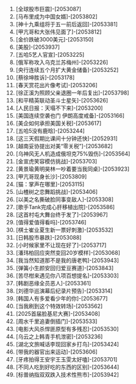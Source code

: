 
1. [全球股市巨震]-[2053087]
1. [马布里成为中国女婿]-[2053802]
1. [神十九乘组将于五一前后返回]-[2053381]
1. [甲亢哥和大张伟见面了]-[2053812]
1. [金价跌破3000美元]-[2053150]
1. [美股]-[2053937]
1. [五哈5艺人官宣]-[2053225]
1. [俄军称攻入乌克兰苏梅州]-[2053226]
1. [央行连续五个月扩大黄金储备]-[2053252]
1. [蔡徐坤胜诉]-[2053178]
1. [春天赏花出片像考试]-[2053206]
1. [徐正溪为照顾父亲退圈一年后复出]-[2053798]
1. [和平精英联动圣斗士星矢]-[2053626]
1. [人民日报：天塌不下来]-[2053200]
1. [美国连续空袭也门 伊朗高度戒备]-[2053166]
1. [美企如何承担美国关税]-[2053617]
1. [五哈5没有鹿晗]-[2053244]
1. [这三天假期比课间十分钟还快]-[2052931]
1. [越南妥协提出对美“零关税”]-[2053682]
1. [乌神风无人机造成俄坦克75%毁伤]-[2053564]
1. [金宣虎笑容模仿挑战]-[2053703]
1. [黄景瑜黄明昊林一吵着要当我同桌]-[2053923]
1. [甲亢哥现身长沙]-[2053809]
1. [猫：掌声在哪里]-[2053115]
1. [山楂树之恋舞蹈挑战]-[2053406]
1. [以美之名撕破脸同事变敌人]-[2053308]
1. [歌手Tank完成心肝移植出院]-[2053586]
1. [这首村屯大舞台终于发了]-[2053967]
1. [值得爱值得看吗]-[2053746]
1. [棋士崔业夏生新一票好刺激]-[2053532]
1. [日韩股市暴跌]-[2053088]
1. [小时候家里不让现在好了]-[2053717]
1. [潘玮柏回应突然变回20岁模样]-[2053068]
1. [我当然知道那不是我的唐老鸭]-[2053943]
1. [弹簧小生颜安回归爱豆赛道]-[2053843]
1. [苦尽柑来遇见你八项百想提名]-[2053303]
1. [韩剧恶缘全员恶人]-[2053361]
1. [刘德华巡演幕后纪录片预告]-[2053314]
1. [韩国人有多爱看少年的你]-[2053677]
1. [当我刷到这个特效转场]-[2053562]
1. [2025首届脸基尼大赛]-[2053408]
1. [周水千里追妻倒插门]-[2053533]
1. [电影大风杀悍匪原型有多残忍]-[2053530]
1. [乌云之上韩青手机泄密]-[2053236]
1. [湖北文旅喊话李现回家乡打鸟]-[2053424]
1. [带我的器官出来运动]-[2053606]
1. [牙疼拍得王安宇王玉雯太好嗑]-[2053701]
1. [不同人吃到好吃的东西的区别]-[2053644]
1. [标普纳指双双跌入技术性熊市]-[2053942]